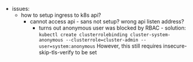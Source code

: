 - issues:
	- how to setup ingress to k8s api?
		- cannot access api - sans not setup? wrong api listen address?
			- turns out anonymous user was blocked by RBAC - solution:
			  ``kubectl create clusterrolebinding cluster-system-anonymous --clusterrole=cluster-admin --user=system:anonymous``
			  However, this still requires  insecure-skip-tls-verify to be set